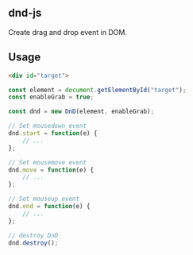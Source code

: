 ## dnd-js

Create drag and drop event in DOM.

## Usage

```html
<div id="target">
```

```js
const element = document.getElementById("target");
const enableGrab = true;

const dnd = new DnD(element, enableGrab);

// Set mousedown event
dnd.start = function(e) {
	// ...
};

// Set mousemove event
dnd.move = function(e) {
	// ...
};

// Set mouseup event
dnd.end = function(e) {
	// ...
};

// destroy DnD
dnd.destroy();
```